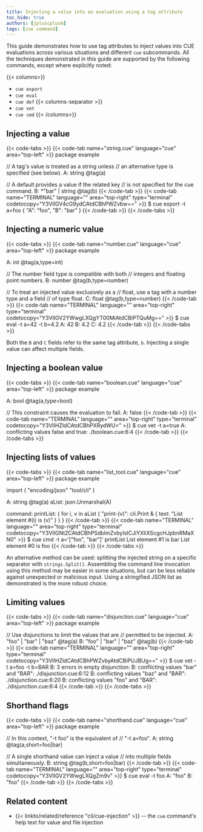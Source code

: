 ```yaml
---
title: Injecting a value into an evaluation using a tag attribute
toc_hide: true
authors: [jpluscplusm]
tags: [cue command]
---
```


This guide demonstrates how to use tag attributes to inject values into CUE
evaluations across various situations and different `cue` subcommands.
All the techniques demonstrated in this guide are supported by the following
commands, except where explicitly noted:

{{< columns>}}
- `cue export`
- `cue eval` 
- `cue def`
{{< columns-separator >}}
- `cue vet`
- `cue cmd`
{{< /columns>}}

## Injecting a value

{{< code-tabs >}}
{{< code-tab name="string.cue" language="cue" area="top-left" >}}
package example

// A tag's value is treated as a string unless
// an alternative type is specified (see below).
A: string @tag(a)

// A default provides a value if the related key
// is not specified for the cue command.
B: *"bar" | string @tag(b)
{{< /code-tab >}}
{{< code-tab name="TERMINAL" language="" area="top-right" type="terminal" codetocopy="Y3VlIGV4cG9ydCAtdCBhPWZvbw==" >}}
$ cue export -t a=foo
{
    "A": "foo",
    "B": "bar"
}
{{< /code-tab >}}
{{< /code-tabs >}}

## Injecting a numeric value

{{< code-tabs >}}
{{< code-tab name="number.cue" language="cue" area="top-left" >}}
package example

A: int @tag(a,type=int)

// The number field type is compatible with both
// integers and floating point numbers.
B: number @tag(b,type=number)

// To treat an injected value exclusively as a
// float, use a tag with a number type and a field
// of type float.
C: float @tag(b,type=number)
{{< /code-tab >}}
{{< code-tab name="TERMINAL" language="" area="top-right" type="terminal" codetocopy="Y3VlIGV2YWwgLXQgYT00MiAtdCBiPTQuMg==" >}}
$ cue eval -t a=42 -t b=4.2
A: 42
B: 4.2
C: 4.2
{{< /code-tab >}}
{{< /code-tabs >}}

Both the `B` and `C` fields refer to the same tag attribute, `b`.
Injecting a single value can affect multiple fields.

## Injecting a boolean value

{{< code-tabs >}}
{{< code-tab name="boolean.cue" language="cue" area="top-left" >}}
package example

A: bool @tag(a,type=bool)

// This constraint causes the evaluation to fail.
A: false
{{< /code-tab >}}
{{< code-tab name="TERMINAL" language="" area="top-right" type="terminal" codetocopy="Y3VlIHZldCAtdCBhPXRydWU=" >}}
$ cue vet -t a=true
A: conflicting values false and true:
    ./boolean.cue:6:4
{{< /code-tab >}}
{{< /code-tabs >}}

## Injecting lists of values

{{< code-tabs >}}
{{< code-tab name="list_tool.cue" language="cue" area="top-left" >}}
package example

import (
	"encoding/json"
	"tool/cli"
)

A:     string @tag(a)
aList: json.Unmarshal(A)

command: printList: {
	for i, v in aList {
		"print-\(v)": cli.Print & {
			text: "List element #\(i) is \(v)"
		}
	}
}
{{< /code-tab >}}
{{< code-tab name="TERMINAL" language="" area="top-right" type="terminal" codetocopy="Y3VlIGNtZCAtdCBhPSdbImZvbyIsICJiYXIiXScgcHJpbnRMaXN0" >}}
$ cue cmd -t a='["foo", "bar"]' printList
List element #1 is bar
List element #0 is foo
{{< /code-tab >}}
{{< /code-tabs >}}

An alternative method can be used: splitting the injected string on a specific
separator with `strings.Split()`. Assembling the command line invocation using
this method may be easier in some situations, but can be less reliable against
unexpected or malicious input. Using a stringified JSON list as demonstrated
is the more robust choice.

## Limiting values

{{< code-tabs >}}
{{< code-tab name="disjunction.cue" language="cue" area="top-left" >}}
package example

// Use disjunctions to limit the values that are
// permitted to be injected.
A: "foo" | "bar" | "baz" @tag(a)
B: "foo" | "bar" | "baz" @tag(b)
{{< /code-tab >}}
{{< code-tab name="TERMINAL" language="" area="top-right" type="terminal" codetocopy="Y3VlIHZldCAtdCBhPWZvbyAtdCBiPUJBUg==" >}}
$ cue vet -t a=foo -t b=BAR
B: 3 errors in empty disjunction:
B: conflicting values "bar" and "BAR":
    ./disjunction.cue:6:12
B: conflicting values "baz" and "BAR":
    ./disjunction.cue:6:20
B: conflicting values "foo" and "BAR":
    ./disjunction.cue:6:4
{{< /code-tab >}}
{{< /code-tabs >}}

## Shorthand flags

{{< code-tabs >}}
{{< code-tab name="shorthand.cue" language="cue" area="top-left" >}}
package example

// In this context, "-t foo" is the equivalent of
// "-t a=foo".
A: string @tag(a,short=foo|bar)

// A single shorthand value can inject a value
// into multiple fields simultaneously.
B: string @tag(b,short=foo|bar)
{{< /code-tab >}}
{{< code-tab name="TERMINAL" language="" area="top-right" type="terminal" codetocopy="Y3VlIGV2YWwgLXQgZm9v" >}}
$ cue eval -t foo
A: "foo"
B: "foo"
{{< /code-tab >}}
{{< /code-tabs >}}

<!-- TODO: link to https://review.gerrithub.io/c/cue-lang/cuelang.org/+/1196270 when it's merged
Shorthand tag attributes can also be used as build attributes. Build attributes
affect which CUE files are included in an evaluation. Read TODO for more information.
-->

## Related content

- {{< linkto/related/reference "cli/cue-injection" >}} -- the `cue` command's help
  text for value and file injection
<!-- TODO: link to similar howto guide about -T system variables -->
<!-- TODO: link to guide about build attributes -->
